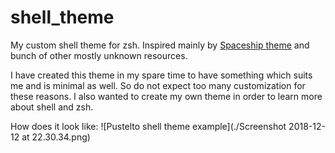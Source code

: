 # shell_theme

My custom shell theme for zsh. Inspired mainly by [Spaceship theme](https://github.com/denysdovhan/spaceship-prompt) and bunch of other mostly unknown resources.

I have created this theme in my spare time to have something which suits me and is minimal as well. So do not expect too many customization for these reasons. I also wanted to create my own theme in order to learn more about shell and zsh.

How does it look like:
![Pustelto shell theme example](./Screenshot 2018-12-12 at 22.30.34.png)
